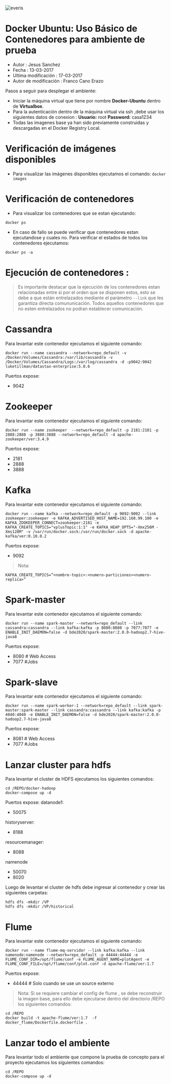 ![everis](http://www.everis.com/peru/Style%20Library/Images/General/logo_everis.png "www.everis.com/peru")

# Docker Ubuntu: Uso Básico de Contenedores para ambiente de prueba

- Autor : Jesus Sanchez
- Fecha : 13-03-2017
- Ultima modificación : 17-03-2017
- Autor de modificación : Franco Cano Erazo

Pasos a seguir para desplegar el ambiente:

  - Iniciar la máquina virtual que tiene por nombre **Docker-Ubuntu** dentro de **Virtualbox**.
  - Para la autenticación dentro de la máquina virtual  via ssh ,debe usar los siguientes datos de conexion : **Usuario:** root **Password:** casa1234 
  - Todas las imagenes base ya han sido previamente construidas y descargadas en el Docker Registry Local.

# Verificación de imágenes disponibles 

  - Para visualizar las imágenes disponibles ejecutamos el comando: 
  ```docker images```
  
# Verificación de contenedores 
  - Para visualizar los contenedores que se estan ejecutando:

  ```shell
  docker ps
  ```

  - En caso de fallo se puede verificar que contenedores  estan ejecutandose y cuales no. Para verificar el estados de todos los contenedores ejecutamos:
  
  ```shell
  docker ps -a
  ```

# Ejecución de contenedores :

> Es importante destacar que la ejecución de los contenedores estan relacionadas entre si por
> el orden que se disponen estos,  esto se debe a que están entrelazados 
> mediante el parámetro ```--link``` que les garantiza directa comununicación. Todos aquellos contenedores que no esten entrelazados no podran establecer comunicación.

# Cassandra

Para levantar este contenedor ejecutamos el siguiente comando:

```shell
docker run --name cassandra --network=repo_default -v /Docker/Volumes/Cassandra:/var/lib/cassandra -v /Docker/Volumes/Cassandra/Logs:/var/log/cassandra -d -p9042:9042 luketillman/datastax-enterprise:5.0.6
```

Puertos expose:
- 9042

# Zookeeper

Para levantar este contenedor ejecutamos el siguiente comando:

```shell
docker run --name zookeeper  --network=repo_default -p 2181:2181 -p 2888:2888 -p 3888:3888 --network=repo_default -d apache-zookeeper/ver:3.4.9
```

Puertos expose:
- 2181
- 2888
- 3888

# Kafka

Para levantar este contenedor ejecutamos el siguiente comando:

```shell
docker run --name kafka --network=repo_default -p 9092:9092 --link zookeeper:zookeeper -e KAFKA_ADVERTISED_HOST_NAME=192.168.99.100 -e KAFKA_ZOOKEEPER_CONNECT=zookeeper:2181 -e KAFKA_CREATE_TOPICS="vplusTopic:1:1" -e KAFKA_HEAP_OPTS="-Xmx256M -Xms128M" -v /var/run/docker.sock:/var/run/docker.sock -d apache-kafka/ver:0.10.0.2
```
Puertos expose:
- 9092

> Nota: 
```
KAFKA_CREATE_TOPICS=”<nombre-topic>:<numero-particiones><numero-replica>”
```
# Spark-master

Para levantar este contenedor ejecutamos el siguiente comando:

```shell
docker run --name spark-master --network=repo_default --link cassandra:cassandra --link kafka:kafka -p 8080:8080 -p 7077:7077 -e ENABLE_INIT_DAEMON=false -d bde2020/spark-master:2.0.0-hadoop2.7-hive-java8
```

Puertos expose:
- 8080 # Web Access
- 7077 #Jobs

# Spark-slave

Para levantar este contenedor ejecutamos el siguiente comando:

```shell
docker run --name spark-worker-1 --network=repo_default --link spark-master:spark-master --link cassandra:cassandra --link kafka:kafka -p 4040:4040 -e ENABLE_INIT_DAEMON=false -d bde2020/spark-master:2.0.0-hadoop2.7-hive-java8
```


Puertos expose:
- 8081 # Web Access
- 7077 #Jobs

# Lanzar cluster para hdfs 
Para levantar el cluster de HDFS  ejecutamos los siguientes comandos:

```shell
cd /REPO/docker-hadoop
docker-compose up -d
```

Puertos expose:
datanode1:
- 50075

historyserver:
- 8188

resourcemanager:
- 8088

namenode
- 50070
- 8020

Luego de levantar el cluster de hdfs debe ingresar al contenedor y crear las siguientes carpetas:

```shell
hdfs dfs -mkdir /VP
hdfs dfs -mkdir /VP/historical
```

# Flume

Para levantar este contenedor ejecutamos el siguiente comando:

```shell
docker run --name flume-mq-servidor --link kafka:kafka --link namenode:namenode --network=repo_default -p 44444:44444 -e FLUME_CONF_DIR=/opt/flume/conf -e FLUME_AGENT_NAME=plotAgent -e FLUME_CONF_FILE=/opt/flume/conf/plot.conf -d apache-flume/ver:1.7
```

Puertos expose:
- 44444 # Solo cuando se use un source externo
> Nota: Si se requiere cambiar el config de flume , se debe reconstruir la imagen base,
> para ello debe ejecutarse dentro del directorio /REPO los siguientes comandos:

```shell
cd /REPO
docker build -t apache-flume/ver:1.7  -f docker_flume/Dockerfile.dockerfile .
```

# Lanzar todo el ambiente
Para levantar todo el ambiente que compone la prueba de concepto para el proyecto  ejecutamos los siguientes comandos:

```shell
cd /REPO
docker-compose up -d
```





